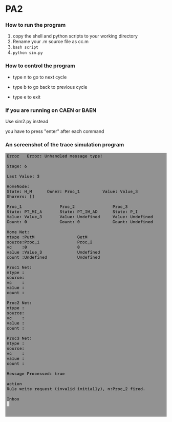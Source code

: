 # PA2

### How to run the program

1. copy the shell and python scripts to your working directory
2. Rename your .m source file as cc.m
3. ```bash script```
4. ```python sim.py```

### How to control the program

- type n to go to next cycle

- type b to go back to previous cycle

- type e to exit

### If you are running on CAEN or BAEN

Use sim2.py instead

you have to press "enter" after each command

### An screenshot of the trace simulation program

![](snapshot.png)